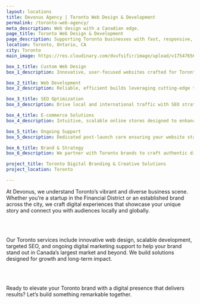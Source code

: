 ```yaml
---
layout: locations
title: Devonus Agency | Toronto Web Design & Development
permalink: /toronto-web-agency/
meta_description: Web design with a Canadian edge.
page_title: Toronto Web Design & Development
page_description: Supporting Toronto businesses with fast, responsive, and modern websites.
location: Toronto, Ontario, CA
city: Toronto
main_image: https://res.cloudinary.com/dvufsifir/image/upload/v1754765662/toronto_ommpsr.webp

box_1_title: Custom Web Design
box_1_description: Innovative, user-focused websites crafted for Toronto businesses aiming to lead their markets.

box_2_title: Web Development
box_2_description: Reliable, efficient builds leveraging cutting-edge technology tailored to your unique goals.

box_3_title: SEO Optimization
box_3_description: Drive local and international traffic with SEO strategies customized for Toronto’s dynamic landscape.

box_4_title: E-commerce Solutions
box_4_description: Intuitive, scalable online stores designed to enhance customer experience and boost sales.

box_5_title: Ongoing Support
box_5_description: Dedicated post-launch care ensuring your website stays secure, updated, and competitive.

box_6_title: Brand & Strategy
box_6_description: We partner with Toronto brands to craft authentic digital stories that resonate and grow over time.

project_title: Toronto Digital Branding & Creative Solutions  
project_location: Toronto

---
```


At Devonus, we understand Toronto’s vibrant and diverse business scene. Whether you’re a startup in the Financial District or an established brand across the city, we craft digital experiences that showcase your unique story and connect you with audiences locally and globally.

<br>  
<br>

Our Toronto services include innovative web design, scalable development, targeted SEO, and ongoing digital marketing support to help your brand stand out in Canada’s largest market and beyond. We build solutions designed for growth and long-term impact.

<br>  
<br>

Ready to elevate your Toronto brand with a digital presence that delivers results? Let’s build something remarkable together.
